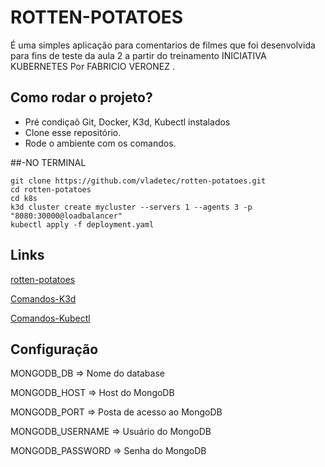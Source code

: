 # ROTTEN-POTATOES
É uma simples aplicação para comentarios de filmes que foi desenvolvida para fins de teste da aula 2 a partir do treinamento INICIATIVA KUBERNETES Por FABRICIO VERONEZ .

## Como rodar o projeto?

* Pré condiçaõ Git, Docker, K3d, Kubectl instalados
* Clone esse repositório.
* Rode o ambiente com os comandos.

##-NO TERMINAL
```
git clone https://github.com/vladetec/rotten-potatoes.git
cd rotten-potatoes
cd k8s
k3d cluster create mycluster --servers 1 --agents 3 -p "8080:30000@loadbalancer"
kubectl apply -f deployment.yaml

```
## Links

[rotten-potatoes](http://localhost:8080/)

[Comandos-K3d](https://k3d.io/v5.2.2/usage/commands/)

[Comandos-Kubectl](https://kubernetes.io/docs/reference/generated/kubectl/kubectl-commands)

## Configuração

MONGODB_DB => Nome do database

MONGODB_HOST => Host do MongoDB

MONGODB_PORT => Posta de acesso ao MongoDB

MONGODB_USERNAME => Usuário do MongoDB

MONGODB_PASSWORD => Senha do MongoDB
